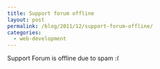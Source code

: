 ```yaml
---
title: Support forum offline
layout: post
permalink: /blog/2011/12/support-forum-offline/
categories:
  - web-development
---
```

Support Forum is offline due to spam <img src="http://i1.wp.com/ycfreeman.com/wp-includes/images/smilies/frownie.png?w=660" alt=":(" class="wp-smiley" style="height: 1em; max-height: 1em;" data-recalc-dims="1" />
